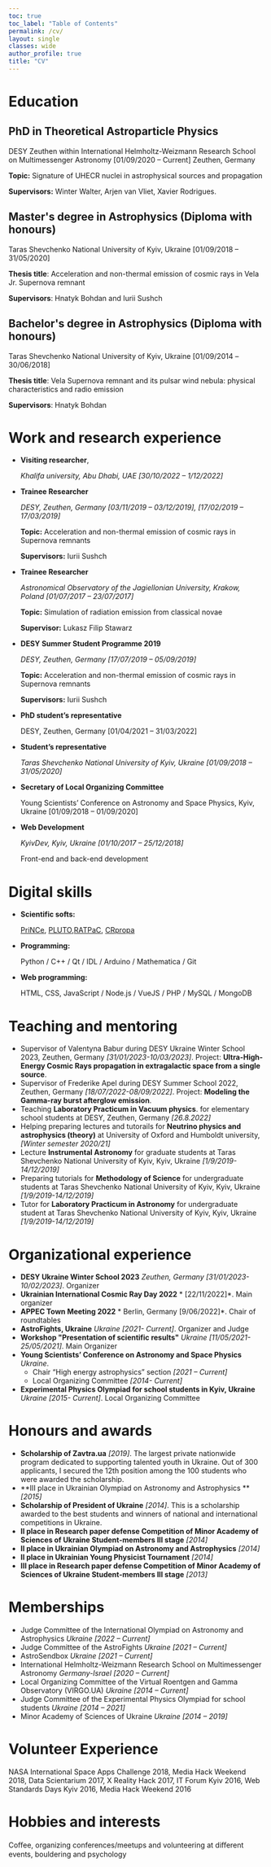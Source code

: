 ```yaml
---
toc: true
toc_label: "Table of Contents"
permalink: /cv/
layout: single
classes: wide
author_profile: true
title: "CV"
---
```


# Education

## PhD in Theoretical Astroparticle Physics
DESY Zeuthen within International Helmholtz-Weizmann Research School on Multimessenger Astronomy [01/09/2020 – Current]
Zeuthen, Germany

**Topic:** Signature of UHECR nuclei in astrophysical sources and propagation

**Supervisors:** Winter Walter, Arjen van Vliet, Xavier Rodrigues.


## Master's degree in Astrophysics (Diploma with honours)
Taras Shevchenko National University of Kyiv, Ukraine [01/09/2018 – 31/05/2020]

**Thesis title**: Acceleration and non-thermal emission of cosmic rays in Vela Jr. Supernova remnant

**Supervisors**: Hnatyk Bohdan and Iurii Sushch

## Bachelor's degree in Astrophysics (Diploma with honours)
Taras Shevchenko National University of Kyiv, Ukraine [01/09/2014 –30/06/2018]   

**Thesis title**: Vela Supernova remnant and its pulsar wind nebula: physical characteristics and radio emission

**Supervisors**: Hnatyk Bohdan

# Work and research experience
- **Visiting researcher**,
  
    *Khalifa university, Abu Dhabi, UAE [30/10/2022 – 1/12/2022]*

- **Trainee Researcher**

    *DESY, Zeuthen, Germany [03/11/2019 – 03/12/2019], [17/02/2019 – 17/03/2019]*

    **Topic:** Acceleration and non-thermal emission of cosmic rays in Supernova remnants

    **Supervisors:** Iurii Sushch

- **Trainee Researcher**
    
    *Astronomical Observatory of the Jagiellonian University, Krakow, Poland [01/07/2017 – 23/07/2017]*

    **Topic:** Simulation of radiation emission from classical novae
    
    **Supervisor:** Lukasz Filip Stawarz 

- **DESY Summer Student Programme 2019**
    
    *DESY, Zeuthen, Germany [17/07/2019 – 05/09/2019]*

    **Topic:** Acceleration and non-thermal emission of cosmic rays in Supernova remnants
    
    **Supervisors:** Iurii Sushch


- **PhD student’s representative**
    
    DESY, Zeuthen, Germany [01/04/2021 – 31/03/2022] 

- **Student’s representative**

    *Taras Shevchenko National University of Kyiv, Ukraine [01/09/2018 – 31/05/2020]* 
- **Secretary of Local Organizing Committee**
    
    Young Scientists’ Conference on Astronomy and Space Physics, Kyiv, Ukraine [01/09/2018 – 01/09/2020]

- **Web Development**
    
    *KyivDev, Kyiv, Ukraine [01/10/2017 – 25/12/2018]*

    Front-end and back-end development



# Digital skills 
- **Scientific softs:**

    [PriNCe](https://github.com/joheinze/PriNCe), [PLUTO](http://plutocode.ph.unito.it/),[RATPaC](https://www.aanda.org/articles/aa/abs/2021/10/aa41194-21/aa41194-21.html), [CRpropa](https://https://crpropa.desy.de) 

- **Programming:**

    Python / C++ / Qt / IDL / Arduino / Mathematica / Git

- **Web programming:**

    HTML, CSS, JavaScript / Node.js / VueJS / PHP / MySQL / MongoDB





# Teaching and mentoring
- Supervisor of Valentyna Babur during DESY Ukraine Winter School 2023, Zeuthen, Germany *[31/01/2023-10/03/2023]*. Project: **Ultra-High-Energy Cosmic Rays propagation in extragalactic space from a single source**.
- Supervisor of Frederike Apel during DESY Summer School 2022, Zeuthen, Germany *[18/07/2022-08/09/2022]*. Project: **Modeling the Gamma-ray burst afterglow emission**. 
- Teaching **Laboratory Practicum in Vacuum physics**. for elementary school students at DESY, Zeuthen, Germany *[26.8.2022]*
- Helping preparing lectures and tutorails for **Neutrino physics and astrophysics (theory)** at University of Oxford and Humboldt university, *[Winter semester 2020/21]*
- Lecture **Instrumental Astronomy** for graduate students at Taras Shevchenko National University of Kyiv, Kyiv, Ukraine *[1/9/2019-14/12/2019]*
- Preparing tutorials for **Methodology of Science** for undergraduate students at Taras Shevchenko National University of Kyiv, Kyiv, Ukraine *[1/9/2019-14/12/2019]*
- Tutor for **Laboratory Practicum in Astronomy** for undergraduate student at Taras Shevchenko National University of Kyiv, Kyiv, Ukraine *[1/9/2019-14/12/2019]*



# Organizational experience
- **DESY Ukraine Winter School 2023** *Zeuthen, Germany [31/01/2023-10/02/2023]*. Organizer
- **Ukrainian International Cosmic Ray Day 2022** * [22/11/2022]*. Main organizer
- **APPEC Town Meeting 2022** * Berlin, Germany [9/06/2022]*. Chair of roundtables 
- **AstroFights, Ukraine** *Ukraine [2021- Current]*. Organizer and Judge
- **Workshop "Presentation of scientific results"** *Ukraine [11/05/2021-25/05/2021]*. Main Organizer
- **Young Scientists’ Conference on Astronomy and Space Physics** *Ukraine*. 
    - Chair “High energy astrophysics” section *[2021 – Current]*
    - Local Organizing Committee *[2014- Current]* 
- **Experimental Physics Olympiad for school students in Kyiv, Ukraine** *Ukraine [2015- Current]*. Local Organizing Committee 



# Honours and awards 
- **Scholarship of Zavtra.ua** *[2019]*. The largest private nationwide program dedicated to supporting talented youth in Ukraine. Out of 300 applicants, I secured the 12th position among the 100 students who were awarded the scholarship.
- **III place in Ukrainian Olympiad on Astronomy and Astrophysics ** *[2015]*
- **Scholarship of President of Ukraine** *[2014]*. This is a scholarship awarded to the best students and winners of national and international competitions in Ukraine. 
- **II place in Research paper defense Competition of Minor Academy of Sciences of Ukraine Student-members III stage** *[2014]*
- **II place in Ukrainian Olympiad on Astronomy and Astrophysics** *[2014]*
- **II place in Ukrainian Young Physicist Tournament** *[2014]*
- **III place in Research paper defense Competition of Minor Academy of Sciences of Ukraine Student-members III stage** *[2013]*


# Memberships
- Judge Committee of the International Olympiad on Astronomy and Astrophysics *Ukraine [2022 – Current]*
- Judge Committee of the AstroFights *Ukraine [2021 – Current]*
- AstroSendbox *Ukraine [2021 – Current]*
- International Helmholtz-Weizmann Research School on Multimessenger Astronomy *Germany-Israel [2020 – Current]*
- Local Organizing Committee of the Virtual Roentgen and Gamma Observatory (VIRGO.UA) *Ukraine [2014 – Current]*
- Judge Committee of the Experimental Physics Olympiad for school students *Ukraine [2014 – 2021]*
- Minor Academy of Sciences of Ukraine *Ukraine [2014 – 2019]*


# Volunteer Experience 

NASA International Space Apps Challenge 2018, Media Hack Weekend 2018, Data Scientarium 2017, X Reality Hack 2017, IT Forum Kyiv 2016, Web Standards Days Kyiv 2016, Media Hack Weekend 2016

# Hobbies and interests
Coﬀee, organizing conferences/meetups and volunteering at diﬀerent events, bouldering and psychology 


